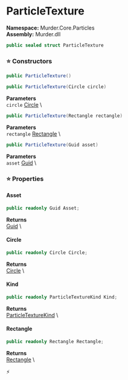 # ParticleTexture

**Namespace:** Murder.Core.Particles \
**Assembly:** Murder.dll

```csharp
public sealed struct ParticleTexture
```

### ⭐ Constructors
```csharp
public ParticleTexture()
```

```csharp
public ParticleTexture(Circle circle)
```

**Parameters** \
`circle` [Circle](/Murder/Core/Geometry/Circle.html) \

```csharp
public ParticleTexture(Rectangle rectangle)
```

**Parameters** \
`rectangle` [Rectangle](/Murder/Core/Geometry/Rectangle.html) \

```csharp
public ParticleTexture(Guid asset)
```

**Parameters** \
`asset` [Guid](https://learn.microsoft.com/en-us/dotnet/api/System.Guid?view=net-7.0) \

### ⭐ Properties
#### Asset
```csharp
public readonly Guid Asset;
```

**Returns** \
[Guid](https://learn.microsoft.com/en-us/dotnet/api/System.Guid?view=net-7.0) \
#### Circle
```csharp
public readonly Circle Circle;
```

**Returns** \
[Circle](/Murder/Core/Geometry/Circle.html) \
#### Kind
```csharp
public readonly ParticleTextureKind Kind;
```

**Returns** \
[ParticleTextureKind](/Murder/Core/Particles/ParticleTextureKind.html) \
#### Rectangle
```csharp
public readonly Rectangle Rectangle;
```

**Returns** \
[Rectangle](/Murder/Core/Geometry/Rectangle.html) \


⚡